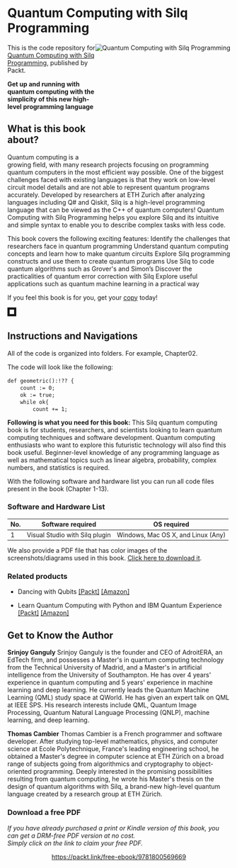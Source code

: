 


# Quantum Computing with Silq Programming

<a href="https://www.packtpub.com/in/programming/quantum-computing-with-silq-programming?utm_source=github&utm_medium=repository&utm_campaign=9781800569669"><img src="https://static.packt-cdn.com/products/9781800569669/cover/smaller" alt="Quantum Computing with Silq Programming" height="256px" align="right"></a>

This is the code repository for [Quantum Computing with Silq Programming](https://www.packtpub.com/in/programming/quantum-computing-with-silq-programming?utm_source=github&utm_medium=repository&utm_campaign=9781800569669), published by Packt.

**Get up and running with quantum computing with the simplicity of this new high-level programming language**

## What is this book about?
Quantum computing is a growing field, with many research projects focusing on programming quantum computers in the most efficient way possible. One of the biggest challenges faced with existing languages is that they work on low-level circuit model details and are not able to represent quantum programs accurately. Developed by researchers at ETH Zurich after analyzing languages including Q# and Qiskit, Silq is a high-level programming language that can be viewed as the C++ of quantum computers! Quantum Computing with Silq Programming helps you explore Silq and its intuitive and simple syntax to enable you to describe complex tasks with less code. 

This book covers the following exciting features:
Identify the challenges that researchers face in quantum programming
Understand quantum computing concepts and learn how to make quantum circuits
Explore Silq programming constructs and use them to create quantum programs
Use Silq to code quantum algorithms such as Grover's and Simon’s
Discover the practicalities of quantum error correction with Silq
Explore useful applications such as quantum machine learning in a practical way

If you feel this book is for you, get your [copy](https://www.amazon.com/dp/1800569661) today!

<a href="https://www.packtpub.com/?utm_source=github&utm_medium=banner&utm_campaign=GitHubBanner"><img src="https://raw.githubusercontent.com/PacktPublishing/GitHub/master/GitHub.png" 
alt="https://www.packtpub.com/" border="5" /></a>

## Instructions and Navigations
All of the code is organized into folders. For example, Chapter02.

The code will look like the following:
```
def geometric():!?? {
    count := 0;
    ok := true;
    while ok{
        count += 1;
```

**Following is what you need for this book:**
This Silq quantum computing book is for students, researchers, and scientists looking to learn quantum computing techniques and software development. Quantum computing enthusiasts who want to explore this futuristic technology will also find this book useful. Beginner-level knowledge of any programming language as well as mathematical topics such as linear algebra, probability, complex numbers, and statistics is required.

With the following software and hardware list you can run all code files present in the book (Chapter 1-13).
### Software and Hardware List
| No. | Software required | OS required |
| -------- | ------------------------------------ | ----------------------------------- |
| 1 | Visual Studio with Silq plugin | Windows, Mac OS X, and Linux (Any) |


We also provide a PDF file that has color images of the screenshots/diagrams used in this book. [Click here to download it](https://static.packt-cdn.com/downloads/9781800569669_ColorImages.pdf).

### Related products
* Dancing with Qubits [[Packt]](https://www.packtpub.com/product/dancing-with-qubits/9781838827366?utm_source=github&utm_medium=repository&utm_campaign=9781838827366) [[Amazon]](https://www.amazon.com/dp/1838827366)

* Learn Quantum Computing with Python and IBM Quantum Experience [[Packt]](https://www.packtpub.com/product/learn-quantum-computing-with-python-and-ibm-quantum-experience/9781838981006?utm_source=github&utm_medium=repository&utm_campaign=9781838981006) [[Amazon]](https://www.amazon.com/dp/1838981004)

## Get to Know the Author
**Srinjoy Ganguly**
Srinjoy Ganguly is the founder and CEO of AdroitERA, an EdTech firm, and possesses a Master's in quantum computing technology from the Technical University of Madrid, and a Master's in artificial intelligence from the University of Southampton. He has over 4 years' experience in quantum computing and 5 years' experience in machine learning and deep learning. He currently leads the Quantum Machine Learning (QML) study space at QWorld. He has given an expert talk on QML at IEEE SPS. His research interests include QML, Quantum Image Processing, Quantum Natural Language Processing (QNLP), machine learning, and deep learning.

**Thomas Cambier**
Thomas Cambier is a French programmer and software developer. After studying top-level mathematics, physics, and computer science at Ecole Polytechnique, France's leading engineering school, he obtained a Master's degree in computer science at ETH Zürich on a broad range of subjects going from algorithmics and cryptography to object-oriented programming. Deeply interested in the promising possibilities resulting from quantum computing, he wrote his Master's thesis on the design of quantum algorithms with Silq, a brand-new high-level quantum language created by a research group at ETH Zürich.

### Download a free PDF

 <i>If you have already purchased a print or Kindle version of this book, you can get a DRM-free PDF version at no cost.<br>Simply click on the link to claim your free PDF.</i>
<p align="center"> <a href="https://packt.link/free-ebook/9781800569669">https://packt.link/free-ebook/9781800569669 </a> </p>